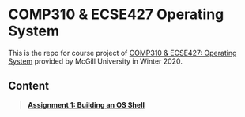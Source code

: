 # **COMP310 & ECSE427 Operating System**  
This is the repo for course project of [COMP310 & ECSE427: Operating System](https://www.mcgill.ca/study/2019-2020/courses/comp-310) provided by McGill University in Winter 2020.  

## Content  
> [**Assignment 1: Building an OS Shell**](https://github.com/Catosine/COMP310-ECSE427-Operating-System/tree/master/assignment1)